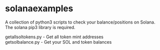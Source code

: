 # solanaexamples
A collection of python3 scripts to check your balance/positions on Solana.  The solana pip3 library is required.

getallsoltokens.py - Get all token mint addresses<br>
getsolbalance.py - Get your SOL and token balances
